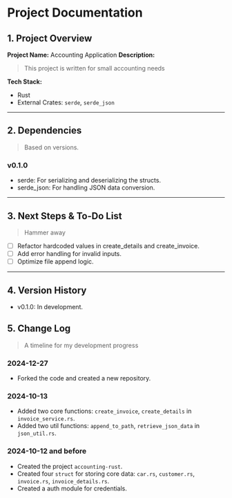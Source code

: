 # Project Documentation

## 1. Project Overview

**Project Name:** Accounting Application
**Description:**  
> This project is written for small accounting needs

**Tech Stack:**

- Rust
- External Crates: `serde`, `serde_json`

---

## 2. Dependencies

> Based on versions.

### **v0.1.0**

- serde: For serializing and deserializing the structs.
- serde_json: For handling JSON data conversion.

---

## 3. Next Steps & To-Do List

> Hammer away

- [ ] Refactor hardcoded values in create_details and create_invoice.
- [ ] Add error handling for invalid inputs.
- [ ] Optimize file append logic.

---

## 4. Version History

- v0.1.0: In development.

## 5. Change Log

> A timeline for my development progress

### **2024-12-27**

- Forked the code and created a new repository.

### **2024-10-13**

- Added two core functions: `create_invoice`, `create_details` in `invoice_service.rs`.
- Added two util functions: `append_to_path`, `retrieve_json_data` in `json_util.rs`.

### **2024-10-12 and before**

- Created the project `accounting-rust`.
- Created four `struct` for storing core data: `car.rs`, `customer.rs`, `invoice.rs`, `invoice_details.rs`.
- Created a auth module for credentials.
